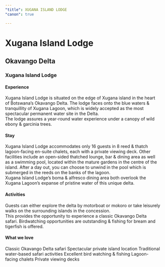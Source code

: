 ```yaml
---
"title": XUGANA ISLAND LODGE
"canon": true

---
```


# Xugana Island Lodge
## Okavango Delta
### Xugana Island Lodge

#### Experience
Xugana Island Lodge is situated on the edge of Xugana island in the heart of Botswana’s Okavango Delta. The lodge faces onto the blue waters &amp; tranquillity of Xugana Lagoon, which is widely accepted as the most spectacular permanent water site in the Delta.  
The lodge assures a year-round water experience under a canopy of wild ebony &amp; garcinia trees.

#### Stay
Xugana Island Lodge accommodates only 16 guests in 8 reed &amp; thatch lagoon-facing en-suite chalets, each with a private viewing deck.
Other facilities include an open-sided thatched lounge, bar &amp; dining area as well as a swimming pool, located within the mature gardens in the centre of the island.  After a day out, you can choose to unwind in the pool which is submerged in the reeds on the banks of the lagoon.  
Xugana Island Lodge’s boma &amp; alfresco dining area both overlook the Xugana Lagoon’s expanse of pristine water of this unique delta.

#### Activities
Guests can either explore the delta by motorboat or mokoro or take leisurely walks on the surrounding islands in the concession.  
This provides the opportunity to experience a classic Okavango Delta safari.   Birdwatching opportunities are outstanding &amp; fishing for bream and tigerfish is offered.


#### What we love
Classic Okavango Delta safari
Spectacular private island location
Traditional water-based safari activities
Excellent bird watching &amp; fishing
Lagoon-facing chalets
Private viewing decks